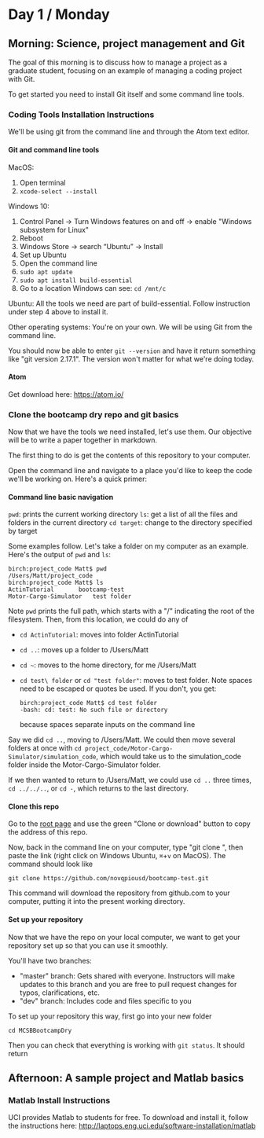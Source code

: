 # Day 1 / Monday

## Morning: Science, project management and Git

The goal of this morning is to discuss how to manage a project as a graduate student, focusing on an example of managing a coding project with Git.

To get started you need to install Git itself and some command line tools.

### Coding Tools Installation Instructions

We'll be using git from the command line and through the Atom text editor.

#### Git and command line tools

MacOS:
1. Open terminal
1. `xcode-select --install`

Windows 10:
1. Control Panel -> Turn Windows features on and off -> enable "Windows subsystem for Linux"
1. Reboot
1. Windows Store -> search “Ubuntu” -> Install
1. Set up Ubuntu
  1. Open the command line
  1. `sudo apt update`
  1. `sudo apt install build-essential`
1. Go to a location Windows can see: `cd /mnt/c`

Ubuntu: All the tools we need are part of build-essential. Follow instruction under step 4 above to install it.

Other operating systems: You're on your own. We will be using Git from the command line.

You should now be able to enter `git --version` and have it return something like "git version 2.17.1". The version won't matter for what we're doing today.

#### Atom

Get download here: https://atom.io/

### Clone the bootcamp dry repo and git basics

Now that we have the tools we need installed, let's use them. Our objective will be to write a paper together in markdown.

The first thing to do is get the contents of this repository to your computer.

Open the command line and navigate to a place you'd like to keep the code we'll be working on. Here's a quick primer:

#### Command line basic navigation

`pwd`: prints the current working directory
`ls`: get a list of all the files and folders in the current directory
`cd target`: change to the directory specified by target

Some examples follow. Let's take a folder on my computer as an example. Here's the output of `pwd` and `ls`:

    birch:project_code Matt$ pwd
    /Users/Matt/project_code
    birch:project_code Matt$ ls
    ActinTutorial		bootcamp-test
    Motor-Cargo-Simulator	test folder

Note `pwd` prints the full path, which starts with a "/" indicating the root of the filesystem. Then, from this location, we could do any of
* `cd ActinTutorial`: moves into folder ActinTutorial
* `cd ..`: moves up a folder to /Users/Matt
* `cd ~`: moves to the home directory, for me /Users/Matt
* `cd test\ folder` or `cd "test folder"`: moves to test folder. Note spaces need to be escaped or quotes be used. If you don't, you get:

      birch:project_code Matt$ cd test folder
      -bash: cd: test: No such file or directory

    because spaces separate inputs on the command line

Say we did `cd ..`, moving to /Users/Matt. We could then move several folders at once with `cd project_code/Motor-Cargo-Simulator/simulation_code`, which would take us to the simulation_code folder inside the Motor-Cargo-Simulator folder.

If we then wanted to return to /Users/Matt, we could use `cd ..` three times, `cd ../../..`, or `cd -`, which returns to the last directory.

#### Clone this repo

Go to the [root page](/../../) and use the green "Clone or download" button to copy the address of this repo.

Now, back in the command line on your computer, type "git clone ", then paste the link (right click on Windows Ubuntu, `⌘`+`v` on MacOS). The command should look like

`git clone https://github.com/novqpiousd/bootcamp-test.git`

This command will download the repository from github.com to your computer, putting it into the present working directory.

#### Set up your repository

Now that we have the repo on your local computer, we want to get your repository set up so that you can use it smoothly.

You'll have two branches:
* "master" branch: Gets shared with everyone. Instructors will make updates to this branch and you are free to pull request changes for typos, clarifications, etc.
* "dev" branch: Includes code and files specific to you

To set up your repository this way, first go into your new folder

`cd MCSBBootcampDry`

Then you can check that everything is working with `git status`. It should return

    



## Afternoon: A sample project and Matlab basics

### Matlab Install Instructions

UCI provides Matlab to students for free. To download and install it, follow the instructions here: http://laptops.eng.uci.edu/software-installation/matlab
